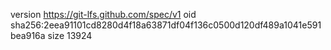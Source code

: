 version https://git-lfs.github.com/spec/v1
oid sha256:2eea91101cd8280d4f18a63871df04f136c0500d120df489a1041e591bea916a
size 13924
